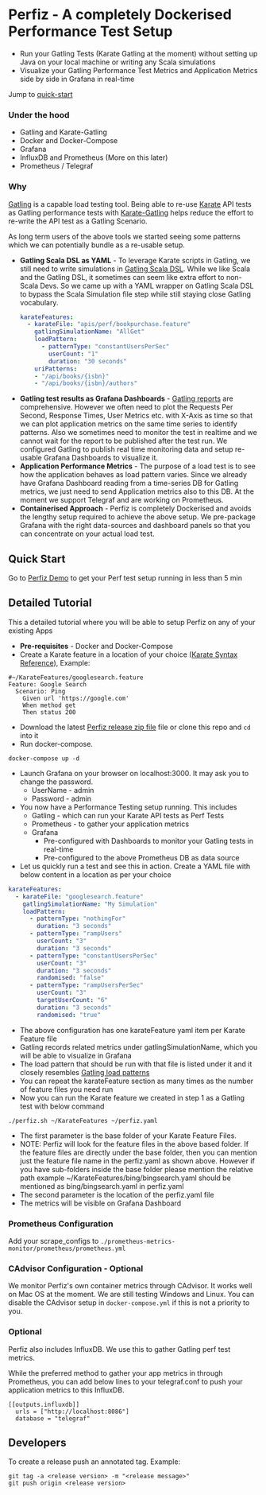 # Perfiz - A completely Dockerised Performance Test Setup
* Run your Gatling Tests (Karate Gatling at the moment) without setting up Java on your local machine or writing any Scala simulations
* Visualize your Gatling Performance Test Metrics and Application Metrics side by side in Grafana in real-time

Jump to [quick-start](https://github.com/znsio/perfiz#quick-start)

### Under the hood

* Gatling and Karate-Gatling
* Docker and Docker-Compose
* Grafana
* InfluxDB and Prometheus (More on this later)
* Prometheus / Telegraf

### Why

[Gatling](https://gatling.io/) is a capable load testing tool.
Being able to re-use [Karate](https://intuit.github.io/karate/) API tests as Gatling performance tests with [Karate-Gatling](https://github.com/intuit/karate/tree/master/karate-gatling) helps reduce the effort to re-write the API test as a Gatling Scenario.

As long term users of the above tools we started seeing some patterns which we can potentially bundle as a re-usable setup.
* **Gatling Scala DSL as YAML** - To leverage Karate scripts in Gatling, we still need to write simulations in [Gatling Scala DSL](https://github.com/intuit/karate/tree/master/karate-gatling#usage). While we like Scala and the Gatling DSL, it sometimes can seem like extra effort to non-Scala Devs. So we came up with a YAML wrapper on Gatling Scala DSL to bypass the Scala Simulation file step while still staying close Gatling vocabulary.
  ```yaml
  karateFeatures:
    - karateFile: "apis/perf/bookpurchase.feature"
      gatlingSimulationName: "AllGet"
      loadPattern:
        - patternType: "constantUsersPerSec"
          userCount: "1"
          duration: "30 seconds"
      uriPatterns:
      - "/api/books/{isbn}"
      - "/api/books/{isbn}/authors"
  ```
* **Gatling test results as Grafana Dashboards** - [Gatling reports](https://gatling.io/docs/current/general/reports/) are comprehensive. However we often need to plot the Requests Per Second, Response Times, User Metrics etc. with X-Axis as time so that we can plot application metrics on the same time series to identify patterns. Also we sometimes need to monitor the test in realtime and we cannot wait for the report to be published after the test run. We configured Gatling to publish real time monitoring data and setup re-usable Grafana Dashboards to visualize it.
* **Application Performance Metrics** - The purpose of a load test is to see how the application behaves as load pattern varies. Since we already have Grafana Dashboard reading from a time-series DB for Gatling metrics, we just need to send Application metrics also to this DB.
At the moment we support Telegraf and are working on Prometheus.
* **Containerised Approach** - Perfiz is completely Dockerised and avoids the lengthy setup required to achieve the above setup. We pre-package Grafana with the right data-sources and dashboard panels so that you can concentrate on your actual load test.

## Quick Start
Go to [Perfiz Demo](https://github.com/znsio/perfiz-demo) to get your Perf test setup running in less than 5 min

## Detailed Tutorial
This a detailed tutorial where you will be able to setup Perfiz on any of your existing Apps
* **Pre-requisites** - Docker and Docker-Compose
* Create a Karate feature in a location of your choice ([Karate Syntax Reference](https://github.com/intuit/karate)), Example:
```gherkin
#~/KarateFeatures/googlesearch.feature
Feature: Google Search
  Scenario: Ping
    Given url 'https://google.com'
    When method get
    Then status 200
```
* Download the latest [Perfiz release zip file](https://github.com/znsio/perfiz/releases) file or clone this repo and ```cd``` into it
* Run docker-compose.
```shell script
docker-compose up -d
```
* Launch Grafana on your browser on localhost:3000. It may ask you to change the password.
  * UserName - admin
  * Password - admin
* You now have a Performance Testing setup running. This includes
  * Gatling - which can run your Karate API tests as Perf Tests
  * Prometheus - to gather your application metrics
  * Grafana
    * Pre-configured with Dashboards to monitor your Gatling tests in real-time
    * Pre-configured to the above Prometheus DB as data source
* Let us quickly run a test and see this in action. Create a YAML file with below content in a location as per your choice
```yaml
karateFeatures:
  - karateFile: "googlesearch.feature"
    gatlingSimulationName: "My Simulation"
    loadPattern:
      - patternType: "nothingFor"
        duration: "3 seconds"
      - patternType: "rampUsers"
        userCount: "3"
        duration: "3 seconds"
      - patternType: "constantUsersPerSec"
        userCount: "3"
        duration: "3 seconds"
        randomised: "false"
      - patternType: "rampUsersPerSec"
        userCount: "3"
        targetUserCount: "6"
        duration: "3 seconds"
        randomised: "true"
```
  * The above configuration has one karateFeature yaml item per Karate Feature file
  * Gatling records related metrics under gatlingSimulationName, which you will be able to visualize in Grafana 
  * The load pattern that should be run with that file is listed under it and it closely resembles [Gatling load patterns](https://gatling.io/docs/current/general/simulation_setup/)
  * You can repeat the karateFeature section as many times as the number of feature files you need run 
* Now you can run the Karate feature we created in step 1 as a Gatling test with below command
```shell script
./perfiz.sh ~/KarateFeatures ~/perfiz.yaml
```
  * The first parameter is the base folder of your Karate Feature Files.
  * NOTE: Perfiz will look for the feature files in the above based folder.
  If the feature files are directly under the base folder, then you can mention just the feature file name in the perfiz.yaml as shown above.
  However if you have sub-folders inside the base folder please mention the relative path example ~/KarateFeatures/bing/bingsearch.yaml should be mentioned as bing/bingsearch.yaml in perfiz.yaml
  * The second parameter is the location of the perfiz.yaml file
* The metrics will be visible on Grafana Dashboard

### Prometheus Configuration

Add your scrape_configs to ```./prometheus-metrics-monitor/prometheus/prometheus.yml```

### CAdvisor Configuration - Optional

We monitor Perfiz's own container metrics through CAdvisor.
It works well on Mac OS at the moment. We are still testing Windows and Linux.
You can disable the CAdvisor setup in ```docker-compose.yml``` if this is not a priority to you.

### Optional

Perfiz also includes InfluxDB. We use this to gather Gatling perf test metrics.

While the preferred method to gather your app metrics in through Prometheus, you can add below lines to your telegraf.conf to push your application metrics to this InfluxDB.
```
[[outputs.influxdb]]
  urls = ["http://localhost:8086"]
  database = "telegraf"
```

## Developers

To create a release push an annotated tag. Example:
```shell script
git tag -a <release version> -m "<release message>"
git push origin <release version>
```
